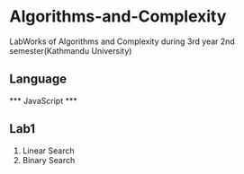 # Algorithms-and-Complexity
LabWorks of Algorithms and Complexity during 3rd year 2nd semester(Kathmandu University)
## Language 
*** JavaScript ***
## Lab1 
1. Linear Search
2. Binary Search

